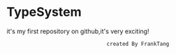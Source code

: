 # TypeSystem
it's my first repository on github,it's very exciting!
				
									created By FrankTang